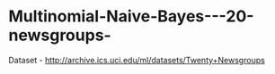 # Multinomial-Naive-Bayes---20-newsgroups-
Dataset - http://archive.ics.uci.edu/ml/datasets/Twenty+Newsgroups
